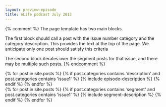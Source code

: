 ```yaml
---
layout: preview-episode
title: eLife podcast July 2013
---
```


{% comment %} 
The page template has two main blocks. 

The first block should call a post with the issue number category and the category description.
This provides the text at the top of the page. We anticipate only one post should satisfy this criteria

The second block iterates over the segment posts for that issue, and there may be multiple such posts.
{% endcomment %}


<div class="podcast-item">
{% for post in site.posts %}
    {% if post.categories contains 'description' and post.categories contains 'issue1' %}
		{% include episode-description %}
    {% endif %}
{% endfor %}
</div>
<div class="clearfix">
</div> 
<!-- before the repeating loop -->

<div class="podcast-episodes">
{% for post in site.posts %}
    {% if post.categories contains 'segment' and post.categories contains 'issue1' %}
        {% include segment-description %}
    {% endif %}
{% endfor %}
</div>
